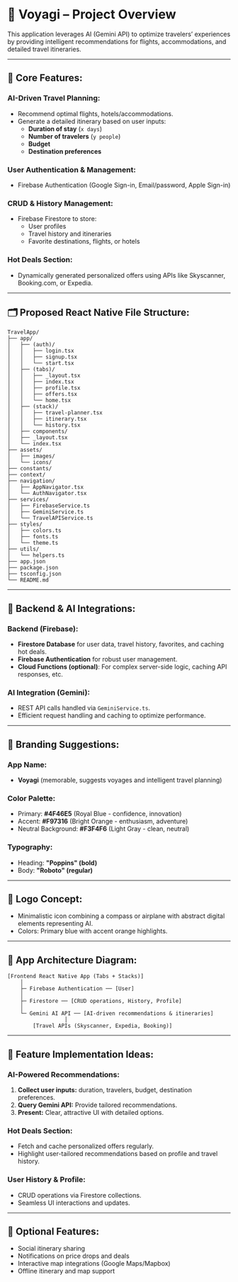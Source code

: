 # 📱 Voyagi – Project Overview

This application leverages AI (Gemini API) to optimize travelers’ experiences by providing intelligent recommendations for flights, accommodations, and detailed travel itineraries.

---

## 🚀 Core Features:

### AI-Driven Travel Planning:
- Recommend optimal flights, hotels/accommodations.
- Generate a detailed itinerary based on user inputs:
  - **Duration of stay** (`x days`)
  - **Number of travelers** (`y people`)
  - **Budget**
  - **Destination preferences**

### User Authentication & Management:
- Firebase Authentication (Google Sign-in, Email/password, Apple Sign-in)

### CRUD & History Management:
- Firebase Firestore to store:
  - User profiles
  - Travel history and itineraries
  - Favorite destinations, flights, or hotels

### Hot Deals Section:
- Dynamically generated personalized offers using APIs like Skyscanner, Booking.com, or Expedia.

---

## 🗂 Proposed React Native File Structure:

```
TravelApp/
├── app/
│   ├── (auth)/
│   │   ├── login.tsx
│   │   ├── signup.tsx
│   │   └── start.tsx
│   ├── (tabs)/
│   │   ├── _layout.tsx
│   │   ├── index.tsx
│   │   ├── profile.tsx
│   │   ├── offers.tsx
│   │   └── home.tsx
│   ├── (stack)/
│   │   ├── travel-planner.tsx
│   │   ├── itinerary.tsx
│   │   └── history.tsx
│   ├── components/
│   ├── _layout.tsx
│   └── index.tsx
├── assets/
│   ├── images/
│   └── icons/
├── constants/
├── context/
├── navigation/
│   ├── AppNavigator.tsx
│   └── AuthNavigator.tsx
├── services/
│   ├── FirebaseService.ts
│   ├── GeminiService.ts
│   └── TravelAPIService.ts
├── styles/
│   ├── colors.ts
│   ├── fonts.ts
│   └── theme.ts
├── utils/
│   └── helpers.ts
├── app.json
├── package.json
├── tsconfig.json
└── README.md
```

---

## 💠 Backend & AI Integrations:

### Backend (Firebase):
- **Firestore Database** for user data, travel history, favorites, and caching hot deals.
- **Firebase Authentication** for robust user management.
- **Cloud Functions (optional)**: For complex server-side logic, caching API responses, etc.

### AI Integration (Gemini):
- REST API calls handled via `GeminiService.ts`.
- Efficient request handling and caching to optimize performance.

---

## 🎨 Branding Suggestions:

### App Name:
- **Voyagi** (memorable, suggests voyages and intelligent travel planning)

### Color Palette:
- Primary: **#4F46E5** (Royal Blue - confidence, innovation)
- Accent: **#F97316** (Bright Orange - enthusiasm, adventure)
- Neutral Background: **#F3F4F6** (Light Gray - clean, neutral)

### Typography:
- Heading: **"Poppins" (bold)**
- Body: **"Roboto" (regular)**

---

## 🌟 Logo Concept:
- Minimalistic icon combining a compass or airplane with abstract digital elements representing AI.
- Colors: Primary blue with accent orange highlights.

---

## 📏 App Architecture Diagram:

```
[Frontend React Native App (Tabs + Stacks)]
    │
    ├─ Firebase Authentication ── [User]
    │
    ├─ Firestore ── [CRUD operations, History, Profile]
    │
    └─ Gemini AI API ── [AI-driven recommendations & itineraries]
                  │
        [Travel APIs (Skyscanner, Expedia, Booking)]
```

---

## 📁 Feature Implementation Ideas:

### AI-Powered Recommendations:
1. **Collect user inputs:** duration, travelers, budget, destination preferences.
2. **Query Gemini API:** Provide tailored recommendations.
3. **Present:** Clear, attractive UI with detailed options.

### Hot Deals Section:
- Fetch and cache personalized offers regularly.
- Highlight user-tailored recommendations based on profile and travel history.

### User History & Profile:
- CRUD operations via Firestore collections.
- Seamless UI interactions and updates.

---

## 📌 Optional Features:
- Social itinerary sharing
- Notifications on price drops and deals
- Interactive map integrations (Google Maps/Mapbox)
- Offline itinerary and map support

